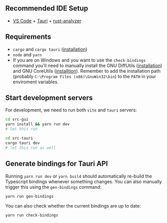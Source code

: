 ## Recommended IDE Setup

- [VS Code](https://code.visualstudio.com/) + [Tauri](https://marketplace.visualstudio.com/items?itemName=tauri-apps.tauri-vscode) + [rust-analyzer](https://marketplace.visualstudio.com/items?itemName=rust-lang.rust-analyzer)

## Requirements

- `cargo` and `cargo tauri` ([installation](https://v2.tauri.app/reference/cli/))
- `node` and `yarn`
- If you are on Windows and you want to use the `check-bindings` command you'll need to manually install the GNU DiffUtils ([installation](https://gnuwin32.sourceforge.net/packages/diffutils.htm)) and GNU CoreUtils ([installtion](https://gnuwin32.sourceforge.net/packages/coreutils.htm)). Remember to add the installation path (probably `C:\Program Files (x86)\GnuWin32\bin`) to the `PATH` in your enviroment variables.


## Start development servers

For development, we need to run both `vite` and `tauri` servers:

```bash
cd src-gui
yarn install && yarn run dev
# let this run
```

```bash
cd src-tauri
cargo tauri dev 
# let this run as well
```
## Generate bindings for Tauri API

Running `yarn run dev` or `yarn build` should automatically re-build the Typescript bindings whenever something changes. You can also manually trigger this using the `gen-bindings` command:

```bash
yarn run gen-bindings
```

You can also check whether the current bindings are up to date:

```bash
yarn run check-bindings
```
